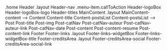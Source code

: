 .home
    Header
        .layout
            Header-nav
                .menu-item.callToAction
            Header-logoBox
                Header-logoBox-logo
            Header-titles
    MainContent .layout
        MainContent-content
        --> Content
            Content-title
            Content-postsList
                Content-postsList 
                --> Post
                    Post-title
                    Post-img
                    Post-catNav
                        Post-catNav-auteur
                            Post-catNav-auteur-link
                        Post-catNav-date
                    Post-content
                        Post-content-resume
                        Post-content-link
    Footer
        Footer-links .layout
            Footer-links-widgetBox
                Footer-links-widgetBox-title
        Footer-creditsArea
            .layout
                Footer-creditsArea-social
                    Footer-creditsArea-social-link



            
                    



